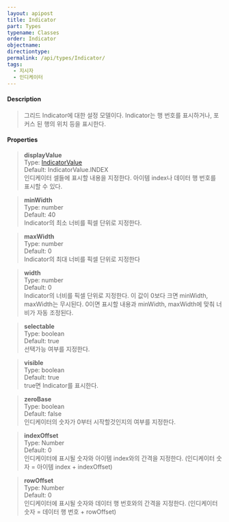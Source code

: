 ```yaml
---
layout: apipost
title: Indicator
part: Types
typename: Classes
order: Indicator
objectname: 
directiontype: 
permalink: /api/types/Indicator/
tags:
  - 지시자
  - 인디케이터
---
```



#### Description

> 그리드 Indicator에 대한 설정 모델이다. Indicator는 행 번호를 표시하거나, 포커스 된 행의 위치 등을 표시한다.

#### Properties

> **displayValue**  
> Type: [IndicatorValue](/api/types/IndicatorValue)   
> Default: IndicatorValue.INDEX   
> 인디케이터 셀들에 표시할 내용을 지정한다. 아이템 index나 데이터 행 번호를 표시할 수 있다.   

> **minWidth**      
> Type: number    
> Default: 40    
> Indicator의 최소 너비를 픽셀 단위로 지정한다.   

> **maxWidth**    
> Type: number  
> Default: 0   
> Indicator의 최대 너비를 픽셀 단위로 지정한다  

> **width**        
> Type: number  
> Default: 0   
> Indicator의 너비를 픽셀 단위로 지정한다. 이 값이 0보다 크면 minWidth, maxWidth는 무시된다. 0이면 표시할 내용과 minWidth, maxWidth에 맞춰 너비가 자동 조정된다.   

> **selectable**       
> Type: boolean   
> Default: true   
> 선택가능 여부를 지정한다.  

> **visible**       
> Type: boolean   
> Default: true   
> true면 Indicator를 표시한다.   

> **zeroBase**       
> Type: boolean   
> Default: false   
> 인디케이터의 숫자가 0부터 시작할것인지의 여부를 지정한다.

> **indexOffset**       
> Type: Number  
> Default: 0  
> 인디케이터에 표시될 숫자와 아이템 index와의 간격을 지정한다. (인디케이터 숫자 = 아이템 index + indexOffset)  

> **rowOffset**       
> Type: Number  
> Default: 0  
> 인디케이터에 표시될 숫자와 데이터 행 번호와의 간격을 지정한다. (인디케이터 숫자 = 데이터 행 번호 + rowOffset)

